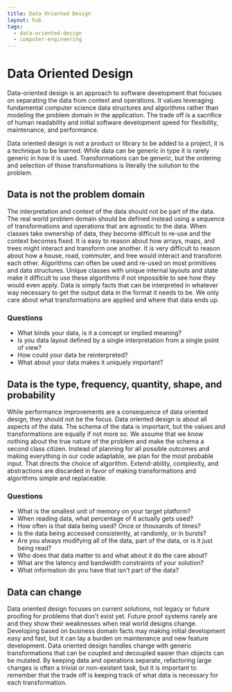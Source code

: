 ```yaml
---
title: Data Oriented Design
layout: hub
tags:
  - data-oriented-design
  - computer-engineering
---
```


# Data Oriented Design

Data-oriented design is an approach to software development that focuses on
separating the data from context and operations. It values leveraging
fundamental computer science data structures and algorithms rather than modeling
the problem domain in the application. The trade off is a sacrifice of human
readability and initial software development speed for flexibility, maintenance,
and performance.

Data oriented design is not a product or library to be added to a project, it is
a technique to be learned. While data can be generic in type it is rarely
generic in how it is used. Transformations can be generic, but the ordering and
selection of those transformations is literally the solution to the problem.

## Data is not the problem domain

The interpretation and context of the data should not be part of the data. The
real world problem domain should be defined instead using a sequence of
transformations and operations that are agnostic to the data. When classes take
ownership of data, they become difficult to re-use and the context becomes
fixed. It is easy to reason about how arrays, maps, and trees might interact and
transform one another. It is very difficult to reason about how a house, road,
commuter, and tree would interact and transform each other. Algorithms can often
be used and re-used on most primitives and data structures. Unique classes with
unique internal layouts and state make it difficult to use these algorithms if
not impossible to see how they would even apply. Data is simply facts that can
be interpreted in whatever way necessary to get the output data in the format it
needs to be. We only care about what transformations are applied and where that
data ends up.

### Questions

- What binds your data, is it a concept or implied meaning?
- Is you data layout defined by a single interpretation from a single point of
  view?
- How could your data be reinterpreted?
- What about your data makes it uniquely important?

## Data is the type, frequency, quantity, shape, and probability

While performance improvements are a consequence of data oriented design, they
should not be the focus. Data oriented design is about all aspects of the data.
The schema of the data is important, but the values and transformations are
equally if not more so. We assume that we know nothing about the true nature of
the problem and make the schema a second class citizen. Instead of planning for
all possible outcomes and making everything in our code adaptable, we plan for
the most probable input. That directs the choice of algorithm. Extend-ability,
complexity, and abstractions are discarded in favor of making transformations
and algorithms simple and replaceable.

### Questions

- What is the smallest unit of memory on your target platform?
- When reading data, what percentage of it actually gets used?
- How often is that data being used? Once or thousands of times?
- Is the data being accessed consistently, at randomly, or in bursts?
- Are you always modifying all of the data, part of the data, or is it just
  being read?
- Who does that data matter to and what about it do the care about?
- What are the latency and bandwidth constraints of your solution?
- What information do you have that isn't part of the data?

## Data can change

Data oriented design focuses on current solutions, not legacy or future proofing
for problems that don't exist yet. Future proof systems rarely are and they show
their weaknesses when real world designs change. Developing based on business
domain facts may making initial development easy and fast, but it can lay a
burden on maintenance and new feature development. Data oriented design handles
change with generic transformations that can be coupled and decoupled easier
than objects can be mutated. By keeping data and operations separate,
refactoring large changes is often a trivial or non-existent task, but it is
important to remember that the trade off is keeping track of what data is
necessary for each transformation.
